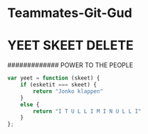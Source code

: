 # Teammates-Git-Gud
# YEET SKEET DELETE
############# POWER TO THE PEOPLE
```javascript
var yeet = function (skeet) {
    if (esketit === skeet) {
        return "Jonko klappen"
    }
    else {
        return "I T U L L I M I N U L L I"
    }
};
```
